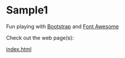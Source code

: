 # Sample1
Fun playing with [Bootstrap](getbootstrap.com) and [Font Awesome](http://fortawesome.github.io/Font-Awesome/)

Check out the web page(s):

<a href="https://htmlpreview.github.io/?https://github.com/steventhon/Sample1/blob/master/index.html" target="_blank">index.html</a>

